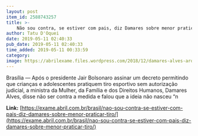 ```yaml
---
layout: post
item_id: 2588743257
title: >-
    Não sou contra, se estiver com pais, diz Damares sobre menor praticar tiro
author: Tatu D'Oquei
date: 2019-05-11 02:40:33
pub_date: 2019-05-11 02:40:33
time_added: 2019-05-11 00:33:59
category: 
image: https://abrilexame.files.wordpress.com/2018/12/damares-alves-arquivovalter-campanato-foto-da-agc3aancia-brasil.jpg?quality=70&strip=info&w=680&h=453&crop=1
---
```


Brasília — Após o presidente Jair Bolsonaro assinar um decreto permitindo que crianças e adolescentes pratiquem tiro esportivo sem autorização judicial, a ministra da Mulher, da Família e dos Direitos Humanos, Damares Alves, disse não ser contra a medida e falou que a ideia não nasceu “n

**Link:** [https://exame.abril.com.br/brasil/nao-sou-contra-se-estiver-com-pais-diz-damares-sobre-menor-praticar-tiro/](https://exame.abril.com.br/brasil/nao-sou-contra-se-estiver-com-pais-diz-damares-sobre-menor-praticar-tiro/)

